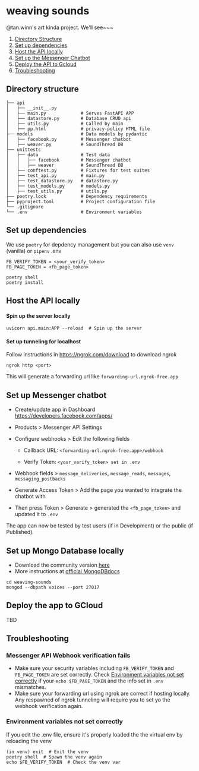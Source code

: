 # weaving sounds
@tan.winn's art kinda project. We'll see~~~

1. [Directory Structure](#directory-structure)
2. [Set up dependencies](#set-up-dependencies)
3. [Host the API locally](#host-the-api-locally)
4. [Set up the Messenger Chatbot](#set-up-messenger-chatbot)
5. [Deploy the API to Gcloud](#deploy-the-app-to-gcloud)
6. [Troubleshooting](#troubleshooting)

## Directory structure
```
├── api
│   ├── __init__.py
│   ├── main.py             # Serves FastAPI APP
│   ├── datastore.py        # Database CRUD api
│   ├── utils.py            # Called by main
│   ├── pp.html             # privacy-policy HTML file
├── models                  # Data models by pydantic
│   ├── facebook.py         # Messenger chatbot
│   ├── weaver.py           # SoundThread DB
├── unittests
│   ├── data                # Test data
│   │   ├── facebook        # Messenger chatbot
│   │   ├── weaver          # SoundThread DB
│   ├── conftest.py         # Fixtures for test suites
│   ├── test_api.py         # main.py 
│   ├── test_datastore.py   # datastore.py
│   ├── test_models.py      # models.py
│   ├── test_utils.py       # utils.py
├── poetry.lock             # Dependency requirements
├── pyproject.toml          # Project configuration file
└── .gitignore  
└── .env                    # Environment variables

``````
## Set up dependencies
We use `poetry` for depdency management but you can also use `venv` (vanilla) or `pipenv`
.env
```
FB_VERIFY_TOKEN = <your_verify_token>
FB_PAGE_TOKEN = <fb_page_token>
```

```
poetry shell
poetry install
```

## Host the API locally
#### Spin up the server locally
```
uvicorn api.main:APP --reload  # Spin up the server
```
#### Set up tunneling for localhost
Follow instructions in https://ngrok.com/download to download ngrok
```
ngrok http <port>  
```
This will generate a forwarding url like `forwarding-url.ngrok-free.app`

## Set up Messenger chatbot
- Create/update app in Dashboard https://developers.facebook.com/apps/
- Products > Messenger API Settings
- Configure webhooks > Edit the following fields

    - Callback URL: `<forwarding-url.ngrok-free.app>/webhook`

    - Verify Token: `<your_verify_token> set in .env`

- Webhook fields > `message_deliveries`, `message_reads`, `messages`, `messaging_postbacks`
- Generate Access Token > Add the page you wanted to integrate the chatbot with
- Then press Token > Generate > generated the `<fb_page_token>` and updated it to `.env`

The app can now be tested by test users (if in Development) or the public (if Published).

## Set up Mongo Database locally
- Download the community version [here](https://www.mongodb.com/try/download/community)
- More instructions at [official MongoDBdocs](https://www.mongodb.com/docs/manual/tutorial/manage-mongodb-processes/)
```
cd weaving-sounds
mongod --dbpath voices --port 27017
```
## Deploy the app to GCloud
TBD


## Troubleshooting
### Messenger API Webhook verification fails
- Make sure your security variables including `FB_VERIFY_TOKEN` and
`FB_PAGE_TOKEN` are set correctly. Check [Environment variables not set correctly](#environment-variables-not-set-correctly) if your `echo $FB_PAGE_TOKEN` and the info set in `.env` mismatches. 
- Make sure your forwarding url using ngrok are correct if hosting locally. Any respawned of ngrok tunneling will require you to set yo the webhook verification again. 

### Environment variables not set correctly
If you edit the .env file, ensure it's properly loaded the the virtual env by reloading the venv
```
(in venv) exit  # Exit the venv
poetry shell  # Spawn the venv again
echo $FB_VERIFY_TOKEN  # Check the venv var
```
